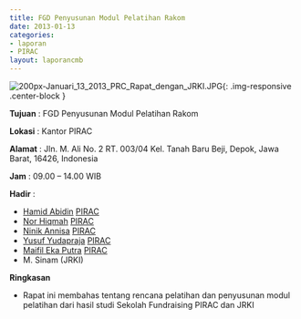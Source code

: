 ```yaml
---
title: FGD Penyusunan Modul Pelatihan Rakom 
date: 2013-01-13
categories:
- laporan
- PIRAC
layout: laporancmb
---
```



![200px-Januari_13_2013_PRC_Rapat_dengan_JRKI.JPG](/uploads/200px-Januari_13_2013_PRC_Rapat_dengan_JRKI.JPG){: .img-responsive .center-block }


**Tujuan** : FGD Penyusunan Modul Pelatihan Rakom 

**Lokasi** : Kantor PIRAC 

**Alamat** : Jln. M. Ali No. 2 RT. 003/04 Kel. Tanah Baru Beji, Depok, Jawa Barat, 16426, Indonesia 

**Jam** : 09.00 – 14.00 WIB 

**Hadir** :
* [Hamid Abidin](http://wiki.ciptamedia.org/wiki/Hamid_Abidin) [PIRAC](wiki.ciptamedia.org/index.php?title=Peneliti_PIRAC&action=edit&redlink=1)
* [Nor Hiqmah](http://wiki.ciptamedia.org/wiki/Nor_Hiqmah) [PIRAC](http://wiki.ciptamedia.org/wiki/PIRAC)
* [Ninik Annisa](http://wiki.ciptamedia.org/wiki/Ninik_Annisa) [PIRAC](http://wiki.ciptamedia.org/wiki/PIRAC)
* [Yusuf Yudapraja](http://wiki.ciptamedia.org/wiki/Yusuf_Yudapraja) [PIRAC](http://wiki.ciptamedia.org/wiki/Sekolah_Fundraising_PIRAC)
* [Maifil Eka Putra](http://wiki.ciptamedia.org/wiki/Maifil_Eka_Putra) [PIRAC](http://wiki.ciptamedia.org/wiki/PIRAC)
* M. Sinam (JRKI)

**Ringkasan**  
* Rapat ini membahas tentang rencana pelatihan dan penyusunan modul pelatihan dari hasil studi Sekolah Fundraising PIRAC dan JRKI
